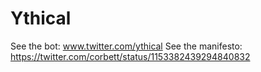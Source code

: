 # Ythical

See the bot: www.twitter.com/ythical
See the manifesto: https://twitter.com/corbett/status/1153382439294840832
